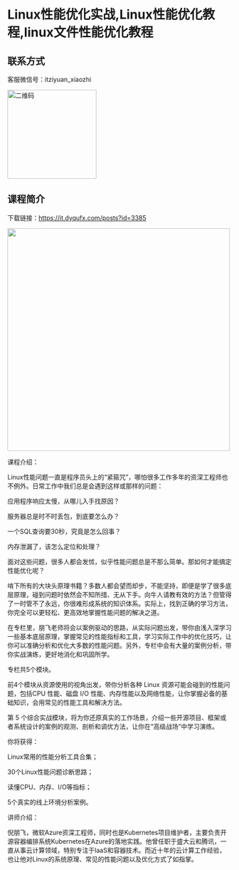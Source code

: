 # Linux性能优化实战,Linux性能优化教程,linux文件性能优化教程

## 联系方式

客服微信号：itziyuan_xiaozhi

<img src="https://ziyuanyun.oss-cn-guangzhou.aliyuncs.com/common/20240614073449/666b82192834a.jpg" width="200" height="200" alt="二维码">

## 课程简介

下载链接：https://it.dyqufx.com/posts?id=3385

<img src="https://ziyuanyun.oss-cn-guangzhou.aliyuncs.com/yun/20240515185139/664493bb85f99.jpg" width="500" alt="">

  

 课程介绍：

 Linux性能问题一直是程序员头上的“紧箍咒”，哪怕很多工作多年的资深工程师也不例外。日常工作中我们总是会遇到这样或那样的问题：

 应用程序响应太慢，从哪儿入手找原因？

 服务器总是时不时丢包，到底要怎么办？

 一个SQL查询要30秒，究竟是怎么回事？

 内存泄漏了，该怎么定位和处理？

 面对这些问题，很多人都会发怵，似乎性能问题总是不那么简单。那如何才能搞定性能优化呢？

 啃下所有的大块头原理书籍？多数人都会望而却步，不能坚持，即便是学了很多底层原理，碰到问题时依然会不知所措、无从下手。向牛人请教有效的方法？但管得了一时管不了永远，你很难形成系统的知识体系。实际上，找到正确的学习方法，你完全可以更轻松、更高效地掌握性能问题的解决之道。

 在专栏里，朋飞老师将会以案例驱动的思路，从实际问题出发，带你由浅入深学习一些基本底层原理，掌握常见的性能指标和工具，学习实际工作中的优化技巧，让你可以准确分析和优化大多数的性能问题。另外，专栏中会有大量的案例分析，带你实战演练，更好地消化和巩固所学。

 专栏共5个模块。

 前4个模块从资源使用的视角出发，带你分析各种 Linux 资源可能会碰到的性能问题，包括CPU 性能、磁盘 I/O 性能、内存性能以及网络性能，让你掌握必备的基础知识，会用常见的性能工具和解决方法。

 第 5 个综合实战模块，将为你还原真实的工作场景，介绍一些开源项目、框架或者系统设计的案例的观测、剖析和调优方法，让你在“高级战场”中学习演练。

 你将获得：

 Linux常用的性能分析工具合集；

 30个Linux性能问题诊断思路；

 读懂CPU、内存、I/O等指标；

 5个真实的线上环境分析案例。

 讲师介绍：

 倪朋飞，微软Azure资深工程师，同时也是Kubernetes项目维护者，主要负责开源容器编排系统Kubernetes在Azure的落地实践。他曾任职于盛大云和腾讯，一直从事云计算领域，特别专注于IaaS和容器技术。而近十年的云计算工作经验，也让他对Linux的系统原理、常见的性能问题以及优化方式了如指掌。

  